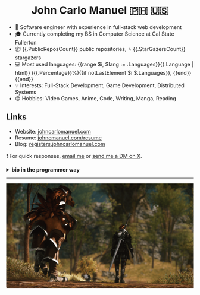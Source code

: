 <h1 align="center">John Carlo Manuel 🇵🇭 🇺🇸</h1>

- 👨‍ Software engineer with experience in full-stack web development 
- 🎓 Currently completing my BS in Computer Science at Cal State Fullerton
- 📦 {{.PublicReposCount}} public repositories, ⭐ {{.StarGazersCount}} stargazers 
- 💻 Most used languages:&nbsp;{{range $i, $lang := .Languages}}{{.Language | html}} ({{.Percentage}}%){{if notLastElement $i $.Languages}}, {{end}}{{end}} 
- 💡 Interests: Full-Stack Development, Game Development, Distributed Systems
- 😊 Hobbies: Video Games, Anime, Code, Writing, Manga, Reading

## Links  

- Website: [johncarlomanuel.com](https://johncarlomanuel.com/)
- Resume: [johncmanuel.com/resume](https://johncarlomanuel.com/resume)
- Blog: [registers.johncarlomanuel.com](https://registers.johncarlomanuel.com/)

❗ For quick responses, [email me](mailto:johncnmanuel@gmail.com) or [send me a DM on X](https://x.com/messages/compose?recipient_id=1727183654676500480).

<details>
<summary><b>bio in the programmer way</b></summary>

```python
>>> from goated_programmers import johncmanuel
>>> import json
>>> john = johncmanuel()
>>> print(json.dumps(john.bio, indent=2))
{
  "name": "John Carlo Manuel",
  "occupation": "Software Engineer",
  "pronouns": "he/him",
  "schools": [
    "Skyline College",
    "California State University, Fullerton"
  ],
  "interests": [
    "Full-Stack Development",
    "Game Development",
    "Distributed Systems"
  ],
  "github_stats": {
    "public_repos": {{.PublicReposCount}},
    "stargazers": {{.StarGazersCount}}
  },
  "languages": {
    {{- range $i, $lang := .Languages}}
    "{{.Language | html}}": {
      "usage_percent": {{.Percentage}}
    }{{if notLastElement $i $.Languages}},{{end}}{{end}}
  },
  "hobbies": [
    "Video Games",
    "Anime",
    "Code",
    "Writing",
    "Manga",
    "Reading"
  ]
}
```

</details>

<hr />

<a href="https://johncarlomanuel.com/" target="_blank"><img src="media/banner.png" alt="banner" /></a>
